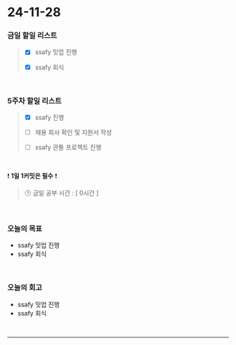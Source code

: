# 24-11-28

### 금일 할일 리스트

> - [x] ssafy 밋업 진행
>
> - [x] ssafy 회식

<br/>

### 5주차 할일 리스트

> - [x] ssafy 진행
>
> - [ ] 채용 회사 확인 및 지원서 작성
>
> - [ ] ssafy 관통 프로젝트 진행

<br/>

❗ **1일 1커밋은 필수** ❗

> 🕒 금일 공부 시간 : [ 0시간 ]

<br/>

### 오늘의 목표
- ssafy 밋업 진행
- ssafy 회식

<br>

### 오늘의 회고
- ssafy 밋업 진행
- ssafy 회식

<br/>

---
